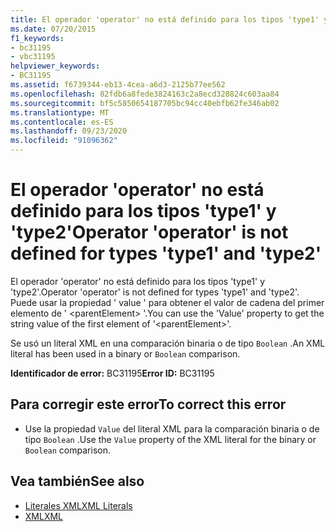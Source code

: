 ```yaml
---
title: El operador 'operator' no está definido para los tipos 'type1' y 'type2'
ms.date: 07/20/2015
f1_keywords:
- bc31195
- vbc31195
helpviewer_keywords:
- BC31195
ms.assetid: f6739344-eb13-4cea-a6d3-2125b77ee562
ms.openlocfilehash: 82fdb6a8fede3824163c2a8ecd328824c603aa84
ms.sourcegitcommit: bf5c5850654187705bc94cc40ebfb62fe346ab02
ms.translationtype: MT
ms.contentlocale: es-ES
ms.lasthandoff: 09/23/2020
ms.locfileid: "91096362"
---
```

# <a name="operator-operator-is-not-defined-for-types-type1-and-type2"></a><span data-ttu-id="e1589-102">El operador 'operator' no está definido para los tipos 'type1' y 'type2'</span><span class="sxs-lookup"><span data-stu-id="e1589-102">Operator 'operator' is not defined for types 'type1' and 'type2'</span></span>

<span data-ttu-id="e1589-103">El operador 'operator' no está definido para los tipos 'type1' y 'type2'.</span><span class="sxs-lookup"><span data-stu-id="e1589-103">Operator 'operator' is not defined for types 'type1' and 'type2'.</span></span> <span data-ttu-id="e1589-104">Puede usar la propiedad ' value ' para obtener el valor de cadena del primer elemento de ' \<parentElement> '.</span><span class="sxs-lookup"><span data-stu-id="e1589-104">You can use the 'Value' property to get the string value of the first element of '\<parentElement>'.</span></span>  
  
 <span data-ttu-id="e1589-105">Se usó un literal XML en una comparación binaria o de tipo `Boolean` .</span><span class="sxs-lookup"><span data-stu-id="e1589-105">An XML literal has been used in a binary or `Boolean` comparison.</span></span>  
  
 <span data-ttu-id="e1589-106">**Identificador de error:** BC31195</span><span class="sxs-lookup"><span data-stu-id="e1589-106">**Error ID:** BC31195</span></span>  
  
## <a name="to-correct-this-error"></a><span data-ttu-id="e1589-107">Para corregir este error</span><span class="sxs-lookup"><span data-stu-id="e1589-107">To correct this error</span></span>  
  
- <span data-ttu-id="e1589-108">Use la propiedad `Value` del literal XML para la comparación binaria o de tipo `Boolean` .</span><span class="sxs-lookup"><span data-stu-id="e1589-108">Use the `Value` property of the XML literal for the binary or `Boolean` comparison.</span></span>  
  
## <a name="see-also"></a><span data-ttu-id="e1589-109">Vea también</span><span class="sxs-lookup"><span data-stu-id="e1589-109">See also</span></span>

- [<span data-ttu-id="e1589-110">Literales XML</span><span class="sxs-lookup"><span data-stu-id="e1589-110">XML Literals</span></span>](../language-reference/xml-literals/index.md)
- [<span data-ttu-id="e1589-111">XML</span><span class="sxs-lookup"><span data-stu-id="e1589-111">XML</span></span>](../programming-guide/language-features/xml/index.md)
